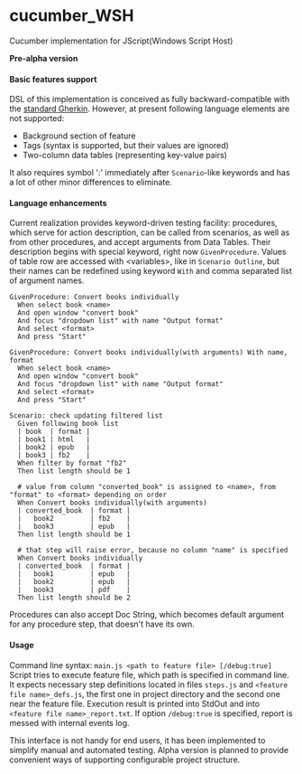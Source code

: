 # cucumber_WSH
Cucumber implementation for JScript(Windows Script Host)

**Pre-alpha version**

#### Basic features support
DSL of this implementation is conceived as fully backward-compatible with the [standard Gherkin](https://cucumber.io/docs/reference#gherkin). However, at present following language elements are not supported:
  * Background section of feature
  * Tags (syntax is supported, but their values are ignored)
  * Two-column data tables (representing key-value pairs)
  
It also requires symbol ':' immediately after `Scenario`-like keywords and has a lot of other minor differences to eliminate.

#### Language enhancements
Current realization provides keyword-driven testing facility: procedures, which serve for action description, can be called from scenarios, as well as from other procedures, and accept arguments from Data Tables. Their description begins with special keyword, right now `GivenProcedure`. Values of table row are accessed with &lt;variables&gt;, like in `Scenario Outline`, but their names can be redefined using keyword `With` and comma separated list of argument names.

``` gherkin
GivenProcedure: Convert books individually
  When select book <name>
  And open window "convert book"
  And focus "dropdown list" with name "Output format"
  And select <format>
  And press "Start"
  
GivenProcedure: Convert books individually(with arguments) With name, format
  When select book <name>
  And open window "convert book"
  And focus "dropdown list" with name "Output format"
  And select <format>
  And press "Start"

Scenario: check updating filtered list
  Given following book list
  | book  | format |
  | book1 | html   |
  | book2 | epub   |
  | book3 | fb2    |
  When filter by format "fb2"
  Then list length should be 1
  
  # value from column "converted_book" is assigned to <name>, from "format" to <format> depending on order
  When Convert books individually(with arguments)
  | converted_book  | format |
  |   book2         | fb2    |
  |   book3         | epub   |
  Then list length should be 1
  
  # that step will raise error, because no column "name" is specified 
  When Convert books individually
  | converted_book  | format |
  |   book1         | epub   |
  |   book2         | epub   |
  |   book3         | pdf    |
  Then list length should be 2
```
Procedures can also accept Doc String, which becomes default argument for any procedure step, that doesn't have its own.

#### Usage
Command line syntax:
`main.js <path to feature file> [/debug:true]`
Script tries to execute feature file, which path is specified in command line. It expects necessary step definitions located in files `steps.js` and `<feature file name>_defs.js`, the first one in project directory and the second one near the feature file. Execution result is printed into StdOut and into `<feature file name>_report.txt`. If option `/debug:true` is specified, report is messed with internal events log.  

This interface is not handy for end users, it has been implemented to simplify manual and automated testing. Alpha version is planned to provide convenient ways of supporting configurable project structure.

